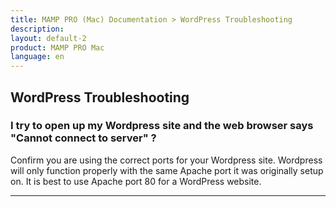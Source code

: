 ```yaml
---
title: MAMP PRO (Mac) Documentation > WordPress Troubleshooting
description: 
layout: default-2
product: MAMP PRO Mac
language: en
---
```


## WordPress Troubleshooting

### I try to open up my Wordpress site and the web browser says "Cannot connect to server" ?

Confirm you are using the correct ports for your Wordpress site. Wordpress will only function properly with the same Apache port it was originally setup on. It is best to use Apache port 80 for a WordPress website.

---


